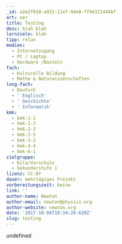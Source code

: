 ```yaml
---
_id: a2e2f010-a932-11e7-94e8-ff9d321444bf
art: oer
title: Testing
desc: blah blah
lernziele: blah
tipp: relax
medien:
  - Internetzugang
  - PC / Laptop
  - Hardware /Basteln
fach:
  - Kulturelle Bildung
  - Mathe & Naturwissenschaften
long-fach:
  - Deutsch
  - ' Englisch'
  - ' Geschichte'
  - ' Informatik'
kmk:
  - kmk-1-1
  - kmk-1-3
  - kmk-2-3
  - kmk-2-5
  - kmk-3-2
  - kmk-4-4
  - kmk-6-1
zielgruppe:
  - Kita/Vorschule
  - Sekundarstufe 1
lizenz: CC-BY
dauer: mehrtägiges Projekt
vorbereitungszeit: keine
link: ''
author-name: Newton
author-email: newton@physics.org
author-website: newton.org
date: '2017-10-04T18:34:20.620Z'
slug: testing
---
```

undefined
